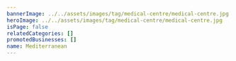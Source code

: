 ```yaml
---
bannerImage: ../../assets/images/tag/medical-centre/medical-centre.jpg
heroImage: ../../assets/images/tag/medical-centre/medical-centre.jpg
isPage: false
relatedCategories: []
promotedBusinesses: []
name: Mediterranean
---
```

